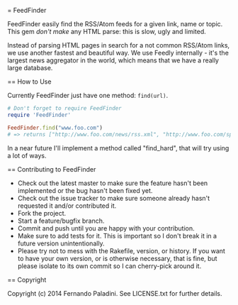 = FeedFinder

FeedFinder easily find the RSS/Atom feeds for a given link, name or topic. This gem *don't make* any HTML parse: this is slow, ugly and limited. 

Instead of parsing HTML pages in search for a not common RSS/Atom links, we use another fastest and beautiful way. We use Feedly internally - it's the largest news aggregator in the world, which means that we have a really large database. 

== How to Use

Currently FeedFinder just have one method: `find(url)`.

```ruby
# Don't forget to require FeedFinder
require 'FeedFinder'

FeedFinder.find("www.foo.com")
# => returns ["http://www.foo.com/news/rss.xml", "http://www.foo.com/sports/rss.xml", "http://www.foo.com/tech/rss.xml", ...]
```

In a near future I'll implement a method called "find_hard", that will try using a lot of ways. 

== Contributing to FeedFinder
 
* Check out the latest master to make sure the feature hasn't been implemented or the bug hasn't been fixed yet.
* Check out the issue tracker to make sure someone already hasn't requested it and/or contributed it.
* Fork the project.
* Start a feature/bugfix branch.
* Commit and push until you are happy with your contribution.
* Make sure to add tests for it. This is important so I don't break it in a future version unintentionally.
* Please try not to mess with the Rakefile, version, or history. If you want to have your own version, or is otherwise necessary, that is fine, but please isolate to its own commit so I can cherry-pick around it.

== Copyright

Copyright (c) 2014 Fernando Paladini. See LICENSE.txt for
further details.

